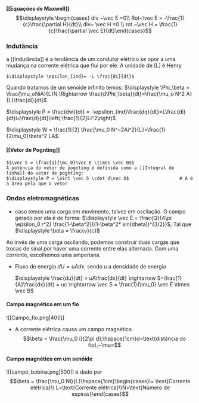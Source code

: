 **[[Equações de Maxwell]]**
$$\displaystyle \begin{cases} div ~\vec E =0\\ Rot~\vec E = -\frac{1}{c}\frac{\partial H}{dt}\\ div~ \vec H =0 \\ rot ~\vec H = \frac{1}{c}\frac{\partial \vec E}{dt}\end{cases}$$


### Indutância
a [[Indutância]] é a tendência de um condutor elétrico se opor a uma mudança na corrente elétrica que flui por ele. A unidade de [L] é Henry

	$\displaystyle \epsilon_{ind}= -L \frac{di}{dt}$
Quando tratamos de um senoide infinito temos:
$\displaystyle \Phi_\beta = \frac{\mu_oNiA}{L}N \Rightarrow \frac{d\Phi_\beta}{dt}=\frac{\mu_o N^2 A}{L}\frac{di}{dt}$ 

$\displaystyle P = \frac{dw}{dt} = -\epsilon_{ind}\frac{dq}{dt}=L\frac{di}{dt}i=\frac{d}{dt}\left( \frac{1}{2}Li^2\right)$


$\displaystyle W = \frac{1}{2} \frac{\mu_0 N^~2Ai^2}{L}=\frac{1}{2\mu_0}\beta^2 LA$


#### [[Vetor de Pognting]]
	
	$$\vec S = \frac{1}{\mu_0}\vec E \times \vec B$$
	A potência do vetor de pognting é definida como a [[Integral de linha]] do vetor de pognting:
	$\displaystyle P = \oint \vec S \cdot d\vec A$                   # A é a área pela que o vetor 
	
	
	
### Ondas eletromagnéticas
- caso temos uma carga em movimento, talvez em oscilação. O campo gerado por ela é de forma:
$\displaystyle \vec E = \frac{Q}{4\pi \epsilon_0 r^2} \frac{1-\beta^2}{(1-\beta^2* sin(\theta))^{3/2}}$; Tal que $\displaystyle \beta = \frac{v}{c}$

Ao invés de uma carga oscilando, podemos construir duas cargas que trocas de sinal por haver uma corrente entre elas alternada. Com uma corrente, escolhemos uma amperiana.

- Fluxo de energia
	$dU = uAdx$, sendo u a densidade de energia

	$\displaystyle \frac{du}{dt} = uA\frac{dx}{dt} \rightarrow S=\frac{1}{A}\frac{dx}{dt} = uc \rightarrow \vec S = \frac{1}{\mu_0} \vec E \times \vec B$

#### Campo magnético em um fio
![[Campo_fio.png|400]]
- A corrente elétrica causa um campo magnético
	$$\beta = \frac{\mu_0 i}{2\pi d};\hspace{1cm}d=\text{distância do fio},~\mu=$$
#### Campo magnético em um senóide
![[campo_bobina.png|500]]
é dado por $$\beta = \frac{\mu_0 Ni}{L}\hspace{1cm}\begin{cases}i= \text{Corrente elétrica}\\ L=\text{Corrente elétrica}\\N=\text{Número de espiras}\end{cases}$$